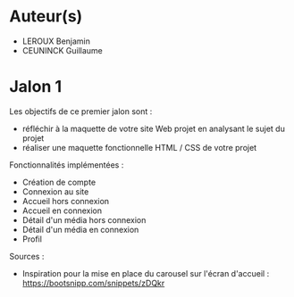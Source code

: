 # Auteur(s)
- LEROUX Benjamin
- CEUNINCK Guillaume

# Jalon 1
Les objectifs de ce premier jalon sont :
- réfléchir à la maquette de votre site Web projet en analysant le sujet du projet
- réaliser une maquette fonctionnelle HTML / CSS de votre projet

Fonctionnalités implémentées :
- Création de compte
- Connexion au site
- Accueil hors connexion
- Accueil en connexion
- Détail d'un média hors connexion
- Détail d'un média en connexion
- Profil

Sources :
- Inspiration pour la mise en place du carousel sur l'écran d'accueil :
https://bootsnipp.com/snippets/zDQkr
